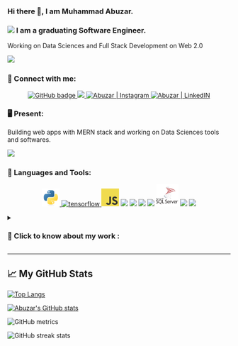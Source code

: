 ### Hi there 👋, I am Muhammad Abuzar.
### <img src="https://media.giphy.com/media/WUlplcMpOCEmTGBtBW/giphy.gif" width="30"> I am a graduating Software Engineer.  

Working on Data Sciences and Full Stack Development on Web 2.0

![](https://komarev.com/ghpvc/?username=abuzariii&color=blueviolet&label=Profile+Views)
<br />



<h3 align="left">💬 Connect with me:</h3>
<p align="center">
  <a href="https://github.com/abuzariii?tab=followers">
    <img src="https://img.shields.io/github/followers/abuzariii?label=GitHub&logo=GitHub&style=for-the-badge" alt="GitHub badge" />
  </a>

<a href="http://twitter.com/Abuzar_ii">
    <img src="https://img.shields.io/twitter/follow/abuzariii_?label=Twitter&logo=twitter&style=for-the-badge" />
  </a>
<a href="https://www.instagram.com/abuzardoesshit" target="_blank">
  <img alt="Abuzar | Instagram"  src="https://img.shields.io/badge/instagram-%23E4405F.svg?&style=for-the-badge&logo=instagram&logoColor=white" />
</a>
  <a href="https://www.linkedin.com/in/muhammad-abuzar-370a09206/" target="_blank">
  <img alt="Abuzar | LinkedIN"  src="https://img.shields.io/badge/linkedin-%230077B5.svg?&style=for-the-badge&logo=linkedin&logoColor=white" />
</a>
</p>


<h3 align="left">🖥️ Present: </h3>

 Building web apps with MERN stack and working on Data Sciences tools and softwares.
 
 ![](https://camo.githubusercontent.com/992babdffd8c74a1502de375fbdf7e4d54773242/68747470733a2f2f6d656469612e67697068792e636f6d2f6d656469612f53576f536b4e36447854737a71494b4571762f67697068792e676966)

<h3 align="left">🚀 Languages and Tools:</h3>
<p align="center">
  <a href="https://www.python.org" target="_blank" rel="noreferrer"> <img src="https://raw.githubusercontent.com/devicons/devicon/master/icons/python/python-original.svg"
                                                                          alt="python" width="40" height="40"/> </a> </a>
  <a href="https://www.tensorflow.org" target="_blank" rel="noreferrer"> <img src="https://www.vectorlogo.zone/logos/tensorflow/tensorflow-icon.svg" alt="tensorflow" width="40" height="40"/> </a> 
  <img height="40" src="https://raw.githubusercontent.com/github/explore/80688e429a7d4ef2fca1e82350fe8e3517d3494d/topics/javascript/javascript.png">
<img height="45" src="https://www.vectorlogo.zone/logos/reactjs/reactjs-ar21.svg">
<img height="45" src="https://www.vectorlogo.zone/logos/nodejs/nodejs-ar21.svg">
<img height="45" src="https://www.vectorlogo.zone/logos/mongodb/mongodb-ar21.svg">
<img height="45" src="https://www.vectorlogo.zone/logos/expressjs/expressjs-ar21.svg">
<img  height="50" src="https://raw.githubusercontent.com/Abuzariii/Colorizing-Grayscale-Images-with-OpenCV/7d1a2a43b144ea3f9e432f2a0acc22fed77a716f/microsoft-sql-server-logo-svgrepo-com.svg">
<img height="50" src="https://www.vectorlogo.zone/logos/visualstudio_code/visualstudio_code-ar21.svg">
<img  height="50" src="https://www.vectorlogo.zone/logos/microsoft_powerbi/microsoft_powerbi-ar21.svg">
</p>

<!-- Expandable  -->
 <details>
<summary><h3>📝 Click to know about my work :</h3></summary>
I am experienced in Web Development with MERN Stack, Data Analysis, Visualization, Cleaning, Preprocessing and Applied Machine Learning in Python libraries like Numpy, Pandas, Matplotlib, Seaborn and Scikit Learn, Applied Deep Learning with Tensorflow, Querying SQL data in Microsoft SQL Server Management Studio and Dashboarding in Microsoft Power BI.

  
  
Proficient in public speaking, my communication skills are top-notch thanks to my 2 years of experience in multiple departmental and university level societies. My soft skills include communication, project management, team management, event planning and event marketing. In last 2 years I have hosted, managed and organized multiple events in fields of tech, awareness, scientific literacy and entrepreneurship. I have a track record of creating successful campaigns that increase engagement and drive attendance.
</details>





---

## &#x1f4c8; My GitHub Stats

[![Top Langs](https://github-readme-stats.vercel.app/api/top-langs/?username=abuzariii&hide=java,html,css&theme=radical)](https://github.com/abuzariii/github-readme-stats)

[![Abuzar's GitHub stats](https://github-readme-stats.vercel.app/api?username=abuzariii)](https://github.com/abuzar/github-readme-stats)

![GitHub metrics](https://metrics.lecoq.io/Abuzariii)  

![GitHub streak stats](https://github-readme-streak-stats.herokuapp.com/?user=Abuzariii)   


